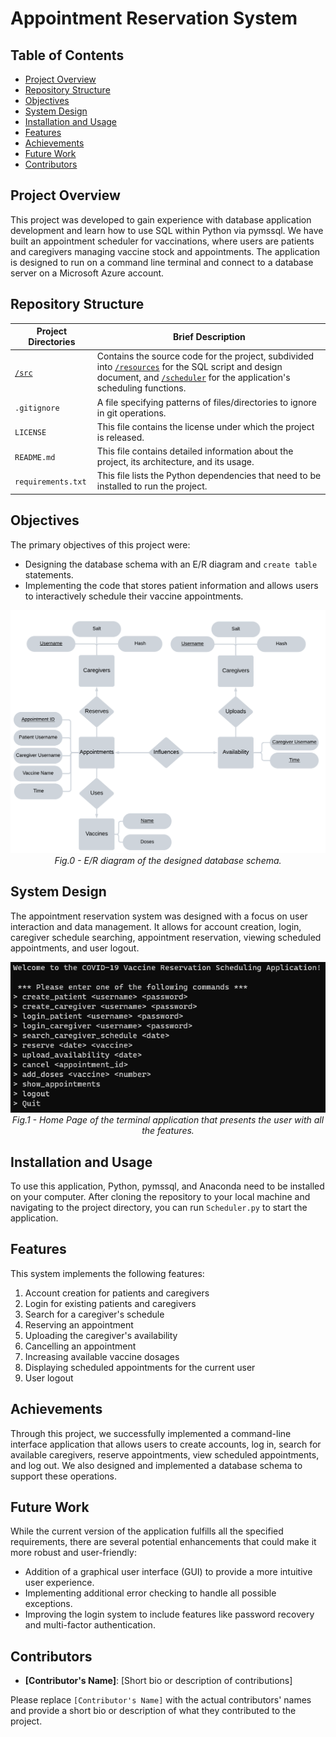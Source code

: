 # Appointment Reservation System

## Table of Contents
- [Project Overview](#project-overview)
- [Repository Structure](#repository-structure)
- [Objectives](#objectives)
- [System Design](#system-design)
- [Installation and Usage](#installation-and-usage)
- [Features](#features)
- [Achievements](#achievements)
- [Future Work](#future-work)
- [Contributors](#contributors)

## Project Overview
This project was developed to gain experience with database application development and learn how to use SQL within Python via pymssql. We have built an appointment scheduler for vaccinations, where users are patients and caregivers managing vaccine stock and appointments. The application is designed to run on a command line terminal and connect to a database server on a Microsoft Azure account.

## Repository Structure

| Project Directories | Brief Description |
|---|---|
| [`/src`](./src) | Contains the source code for the project, subdivided into [`/resources`](./src/resources) for the SQL script and design document, and [`/scheduler`](./src/scheduler) for the application's scheduling functions. |
| `.gitignore` | A file specifying patterns of files/directories to ignore in git operations. |
| `LICENSE` | This file contains the license under which the project is released. |
| `README.md` | This file contains detailed information about the project, its architecture, and its usage. |
| `requirements.txt` | This file lists the Python dependencies that need to be installed to run the project. |

## Objectives
The primary objectives of this project were:
- Designing the database schema with an E/R diagram and `create table` statements.
- Implementing the code that stores patient information and allows users to interactively schedule their vaccine appointments.

<p align="center">
  <img src="src//resources//ER_diagram.png"><br>
  <em>Fig.0 - E/R diagram of the designed database schema.</em>
</p>

## System Design
The appointment reservation system was designed with a focus on user interaction and data management. It allows for account creation, login, caregiver schedule searching, appointment reservation, viewing scheduled appointments, and user logout.

<p align="center">
  <img src="src//resources//application_home.png"><br>
  <em>Fig.1 - Home Page of the terminal application that presents the user with all the features.</em>
</p>


## Installation and Usage
To use this application, Python, pymssql, and Anaconda need to be installed on your computer. After cloning the repository to your local machine and navigating to the project directory, you can run `Scheduler.py` to start the application.

## Features
This system implements the following features:
1. Account creation for patients and caregivers
2. Login for existing patients and caregivers
3. Search for a caregiver's schedule
4. Reserving an appointment
5. Uploading the caregiver's availability
6. Cancelling an appointment
7. Increasing available vaccine dosages
8. Displaying scheduled appointments for the current user
9. User logout

## Achievements
Through this project, we successfully implemented a command-line interface application that allows users to create accounts, log in, search for available caregivers, reserve appointments, view scheduled appointments, and log out. We also designed and implemented a database schema to support these operations.

## Future Work
While the current version of the application fulfills all the specified requirements, there are several potential enhancements that could make it more robust and user-friendly:
- Addition of a graphical user interface (GUI) to provide a more intuitive user experience.
- Implementing additional error checking to handle all possible exceptions.
- Improving the login system to include features like password recovery and multi-factor authentication.


## Contributors
- **[Contributor's Name]**: [Short bio or description of contributions]

Please replace `[Contributor's Name]` with the actual contributors' names and provide a short bio or description of what they contributed to the project.

